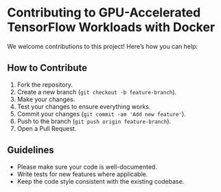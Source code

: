 # Contributing to GPU-Accelerated TensorFlow Workloads with Docker

We welcome contributions to this project! Here’s how you can help:

## How to Contribute
1. Fork the repository.
2. Create a new branch (`git checkout -b feature-branch`).
3. Make your changes.
4. Test your changes to ensure everything works.
5. Commit your changes (`git commit -am 'Add new feature'`).
6. Push to the branch (`git push origin feature-branch`).
7. Open a Pull Request.

## Guidelines
- Please make sure your code is well-documented.
- Write tests for new features where applicable.
- Keep the code style consistent with the existing codebase.

